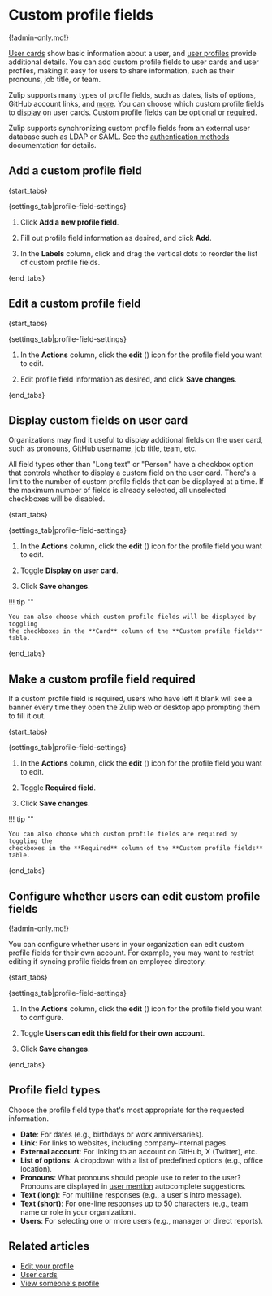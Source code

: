 # Custom profile fields

{!admin-only.md!}

[User cards](/help/user-cards) show basic information about a user, and [user
profiles](/help/view-someones-profile) provide additional details. You can add
custom profile fields to user cards and user profiles, making it easy for users
to share information, such as their pronouns, job title, or team.

Zulip supports many types of profile fields, such as dates, lists of options,
GitHub account links, and [more](#profile-field-types). You can choose which
custom profile fields to [display](#display-custom-fields-on-user-card) on user
cards. Custom profile fields can be optional or
[required](#make-a-custom-profile-field-required).

Zulip supports synchronizing custom profile fields from an external
user database such as LDAP or SAML. See the [authentication
methods][authentication-production] documentation for details.

## Add a custom profile field

{start_tabs}

{settings_tab|profile-field-settings}

1. Click **Add a new profile field**.

1. Fill out profile field information as desired, and click **Add**.

1. In the **Labels** column, click and drag the vertical dots to reorder the
   list of custom profile fields.

{end_tabs}

## Edit a custom profile field

{start_tabs}

{settings_tab|profile-field-settings}

1. In the **Actions** column, click the **edit** (<i class="zulip-icon zulip-icon-edit"></i>)
   icon for the profile field you want to edit.

1. Edit profile field information as desired, and click **Save changes**.

{end_tabs}

## Display custom fields on user card

Organizations may find it useful to display additional fields on the
user card, such as pronouns, GitHub username, job title, team, etc.

All field types other than "Long text" or "Person" have a checkbox option
that controls whether to display a custom field on the user card.
There's a limit to the number of custom profile fields that can be displayed
at a time. If the maximum number of fields is already selected, all unselected
checkboxes will be disabled.

{start_tabs}

{settings_tab|profile-field-settings}

1. In the **Actions** column, click the **edit** (<i class="zulip-icon zulip-icon-edit"></i>)
   icon for the profile field you want to edit.

1. Toggle **Display on user card**.

4. Click **Save changes**.

!!! tip ""

    You can also choose which custom profile fields will be displayed by toggling
    the checkboxes in the **Card** column of the **Custom profile fields** table.

{end_tabs}

## Make a custom profile field required

If a custom profile field is required, users who have left it blank will see a
banner every time they open the Zulip web or desktop app prompting them to fill
it out.

{start_tabs}

{settings_tab|profile-field-settings}

1. In the **Actions** column, click the **edit** (<i class="zulip-icon zulip-icon-edit"></i>)
   icon for the profile field you want to edit.

1. Toggle **Required field**.

4. Click **Save changes**.

!!! tip ""

    You can also choose which custom profile fields are required by toggling the
    checkboxes in the **Required** column of the **Custom profile fields** table.

{end_tabs}

## Configure whether users can edit custom profile fields

{!admin-only.md!}

You can configure whether users in your organization can edit custom profile
fields for their own account. For example, you may want to restrict editing if
syncing profile fields from an employee directory.

{start_tabs}

{settings_tab|profile-field-settings}

1. In the **Actions** column, click the **edit** (<i class="zulip-icon zulip-icon-edit"></i>)
   icon for the profile field you want to configure.

1. Toggle **Users can edit this field for their own account**.

4. Click **Save changes**.

{end_tabs}

## Profile field types

Choose the profile field type that's most appropriate for the requested information.

* **Date**: For dates (e.g., birthdays or work anniversaries).
* **Link**: For links to websites, including company-internal pages.
* **External account**: For linking to an account on GitHub, X (Twitter), etc.
* **List of options**: A dropdown with a list of predefined options (e.g.,
  office location).
* **Pronouns**: What pronouns should people use to refer to the user? Pronouns
  are displayed in [user mention](/help/mention-a-user-or-group) autocomplete
  suggestions.
* **Text (long)**: For multiline responses (e.g., a user's intro message).
* **Text (short)**: For one-line responses up to 50 characters (e.g., team
  name or role in your organization).
* **Users**: For selecting one or more users (e.g., manager or direct reports).

## Related articles

* [Edit your profile](/help/edit-your-profile)
* [User cards](/help/user-cards)
* [View someone's profile](/help/view-someones-profile)

[authentication-production]: https://zulip.readthedocs.io/en/stable/production/authentication-methods.html

